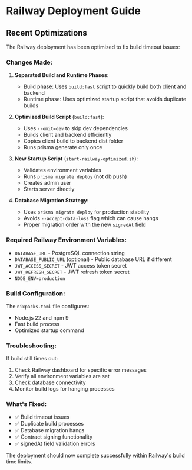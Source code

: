 # Railway Deployment Guide

## Recent Optimizations

The Railway deployment has been optimized to fix build timeout issues:

### Changes Made:

1. **Separated Build and Runtime Phases**:
   - Build phase: Uses `build:fast` script to quickly build both client and backend
   - Runtime phase: Uses optimized startup script that avoids duplicate builds

2. **Optimized Build Script** (`build:fast`):
   - Uses `--omit=dev` to skip dev dependencies
   - Builds client and backend efficiently
   - Copies client build to backend dist folder
   - Runs prisma generate only once

3. **New Startup Script** (`start-railway-optimized.sh`):
   - Validates environment variables
   - Runs `prisma migrate deploy` (not db push)
   - Creates admin user
   - Starts server directly

4. **Database Migration Strategy**:
   - Uses `prisma migrate deploy` for production stability
   - Avoids `--accept-data-loss` flag which can cause hangs
   - Proper migration order with the new `signedAt` field

### Required Railway Environment Variables:

- `DATABASE_URL` - PostgreSQL connection string
- `DATABASE_PUBLIC_URL` (optional) - Public database URL if different
- `JWT_ACCESS_SECRET` - JWT access token secret
- `JWT_REFRESH_SECRET` - JWT refresh token secret
- `NODE_ENV=production`

### Build Configuration:

The `nixpacks.toml` file configures:
- Node.js 22 and npm 9
- Fast build process
- Optimized startup command

### Troubleshooting:

If build still times out:
1. Check Railway dashboard for specific error messages
2. Verify all environment variables are set
3. Check database connectivity
4. Monitor build logs for hanging processes

### What's Fixed:

- ✅ Build timeout issues
- ✅ Duplicate build processes  
- ✅ Database migration hangs
- ✅ Contract signing functionality
- ✅ signedAt field validation errors

The deployment should now complete successfully within Railway's build time limits.



